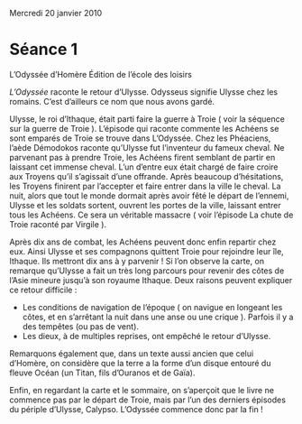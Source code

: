 Mercredi 20 janvier 2010

# Séance 1
L’Odyssée d’Homère
Édition de l’école des loisirs

*L’Odyssée* raconte le retour d’Ulysse. Odysseus signifie Ulysse chez les romains. C’est d’ailleurs ce nom que nous avons gardé.

Ulysse, le roi d’Ithaque, était parti faire la guerre à Troie ( voir la séquence sur la guerre de Troie ). L’épisode qui raconte commente les Achéens se sont emparés de Troie se trouve dans L’Odyssée. Chez les Phéaciens, l’aède Démodokos raconte qu’Ulysse fut l’inventeur du fameux cheval.
Ne parvenant pas à prendre Troie, les Achéens firent semblant de partir en laissant cet immense cheval. L’un d’entre eux était chargé de faire croire aux Troyens qu’il s’agissait d’une offrande. Après beaucoup d’hésitations, les Troyens finirent par l’accepter et faire entrer dans la ville le cheval. La nuit, alors que tout le monde dormait après avoir fêté le départ de l’ennemi, Ulysse et les soldats sortent, ouvrent les portes de la ville, laissant entrer tous les Achéens. Ce sera un véritable massacre ( voir l’épisode La chute de Troie raconté par Virgile ).

Après dix ans de combat, les Achéens peuvent donc enfin repartir chez eux. Ainsi Ulysse et ses compagnons quittent Troie pour rejoindre leur île, Ithaque. Ils mettront dix ans à y parvenir !
Si l’on observe la carte, on remarque qu’Ulysse a fait un très long parcours pour revenir des côtes de l’Asie mineure jusqu’à son royaume Ithaque. Deux raisons peuvent expliquer ce retour difficile : 

- Les conditions de navigation de l’époque ( on navigue en longeant les côtes, et en s’arrêtant la nuit dans une anse ou une crique ). Parfois il y a des tempêtes (ou pas de vent).
- Les dieux, à de multiples reprises, ont empêché le retour d’Ulysse.

Remarquons également que, dans un texte aussi ancien que celui d’Homère, on considère que la terre a la forme d’un disque entouré du fleuve Océan (un Titan, fils d’Ouranos et de Gaïa).

Enfin, en regardant la carte et le sommaire, on s’aperçoit que le livre ne commence pas par le départ de Troie, mais par l’un des derniers épisodes du périple d’Ulysse, Calypso. L’Odyssée commence donc par la fin !